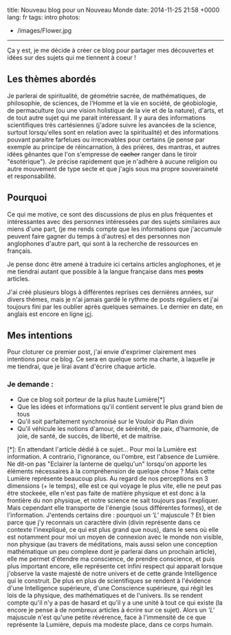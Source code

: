 title: Nouveau blog pour un Nouveau Monde
date: 2014-11-25 21:58 +0000
lang: fr
tags: intro
photos:
  - /images/Flower.jpg
---

Ça y est, je me décide à créer ce blog pour partager mes découvertes et idées sur des sujets qui me tiennent à coeur ! 

## Les thèmes abordés
Je parlerai de spiritualité, de géométrie sacrée, de mathématiques, de philosophie, de sciences, de l'Homme et la vie en société, de géobiologie, de permaculture (ou une vision holistique de la vie et de la nature), d'arts, et de tout autre sujet qui me parait intéressant. Il y aura des informations scientifiques très cartésiennes (j'adore suivre les avancées de la science, surtout lorsqu'elles sont en relation avec la spiritualité) et des informations pouvant paraitre farfelues ou irrecevables pour certains (je pense par exemple au principe de réincarnation, à des prières, des mantras, et autres idées gênantes que l'on s'empresse de ~~cacher~~ ranger dans le tiroir "ésotérique").
Je précise rapidement que je n'adhère à aucune religion ou autre mouvement de type secte et que j'agis sous ma propre souveraineté et responsabilité.
<!-- more -->

## Pourquoi
Ce qui me motive, ce sont des discussions de plus en plus fréquentes et intéressantes avec des personnes intéressées par des sujets similaires aux miens d'une part, (je me rends compte que les informations que j'accumule peuvent faire gagner du temps à d'autres) et des personnes non anglophones d'autre part, qui sont à la recherche de ressources en français.

Je pense donc être amené à traduire ici certains articles anglophones, et je me tiendrai autant que possible à la langue française dans mes ~~posts~~ articles.

J'ai créé plusieurs blogs à différentes reprises ces dernières années, sur divers thèmes, mais je n'ai jamais gardé le rythme de posts réguliers et j'ai toujours fini par les oublier après quelques semaines.
Le dernier en date, en anglais est encore en ligne [ici](http://guiohm.overblog.com/).

## Mes intentions

Pour cloturer ce premier post, j'ai envie d'exprimer clairement mes intentions pour ce blog. Ce sera en quelque sorte ma charte, à laquelle je me tiendrai, que je lirai avant d'écrire chaque article.

### Je demande :
* Que ce blog soit porteur de la plus haute Lumière[*]
* Que les idées et informations qu'il contient servent le plus grand bien de tous
* Qu'il soit parfaitement synchronisé sur le Vouloir du Plan divin
* Qu'il véhicule les notions d'amour, de sérénité, de paix, d'harmonie, de joie, de santé, de succès, de liberté, et de maitrise.



[*]: En attendant l'article dédié à ce sujet... Pour moi la Lumière est information. A contrario, l'ignorance, ou l'ombre, est l'absence de Lumière. Ne dit-on pas "Eclairer la lanterne de quelqu'un" lorsqu'on apporte les éléments nécessaires à la compréhension de quelque chose ? Mais cette Lumière représente beaucoup plus. Au regard de nos perceptions en 3 dimensions (+ le temps), elle est ce qui voyage le plus vite, elle ne peut pas être stockeée, elle n'est pas faite de matière physique et est donc à la frontière du non physique, et notre science ne sait toujours pas l'expliquer. Mais cependant elle transporte de l'énergie (sous différentes formes), et de l'information. J'entends certains dire : pourquoi un _'L'_ majuscule ? Et bien parce que j'y reconnais un caractère divin (divin représente dans ce contexte l'inexpliqué, ce qui est plus grand que nous), dans le sens où elle est notamment pour moi un moyen de connexion avec le monde non visible, non physique (au travers de méditations, mais aussi selon une conception mathématique un peu complexe dont je parlerai dans un prochain article), elle me permet d'étendre ma conscience, de prendre conscience, et puis plus important encore, elle représente cet infini respect qui apparait lorsque j'observe la vaste majesté de notre univers et de cette grande Intelligence qui le construit. De plus en plus de scientifiques se rendent à l'évidence d'une Intelligence supérieure, d'une Conscience supérieure, qui régit les lois de la physique, des mathématiques et de l'univers. Ils se rendent compte qu'il n'y a pas de hasard et qu'il y a une unité à tout ce qui existe (la encore je pense à de nombreux articles à écrire sur ce sujet). Alors un _'L'_ majuscule n'est qu'une petite révérence, face à l'immensité de ce que représente la Lumière, depuis ma modeste place, dans ce corps humain.
